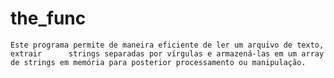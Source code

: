 # the_func
    Este programa permite de maneira eficiente de ler um arquivo de texto, extrair      strings separadas por vírgulas e armazená-las em um array de strings em memória para posterior processamento ou manipulação.
